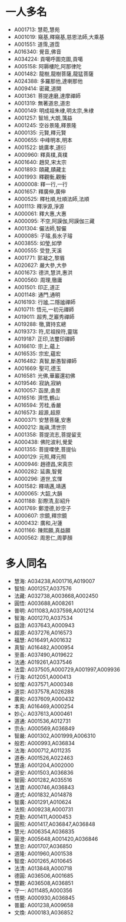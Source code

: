 # 一人多名

* A001713: 慧菀,慧苑
* A001019: 窺基,釋窺基,慈恩法師,大乘基
* A001551: 道霈,道霑
* A016340: 覺音,佛音
* A034224: 貢噶呼圖克圖,貢噶
* A005158: 阿耨樓陀,阿那律陀
* A001482: 龍樹,龍樹菩薩,龍猛菩薩
* A024388: 多羅那他,達喇那他
* A009414: 密藏,道開
* A001361: 菩提達磨,達摩禪師
* A001319: 無著道忠,道忠
* A000149: 明成祖朱棣,明太宗,朱棣
* A001257: 智旭,大朗,蕅益
* A001245: 空谷景隆,釋景隆
* A000135: 元賢,釋元賢
* A000655: 中峰明本,明本
* A001522: 姚廣孝,道衍
* A000960: 釋真樸,真樸
* A001640: 趙炅,宋太宗
* A001893: 頤藏,賾藏主
* A001993: 釋觀衡,觀衡
* A000008: 釋一行,一行
* A001657: 釋廣伸,廣伸
* A000525: 釋杜順,杜順法師,法順
* A001113: 釋淨源,淨源
* A000061: 釋大惠,大惠
* A000095: 不空,阿謨伽,阿謨伽三藏
* A001304: 儼法師,智儼
* A000085: 子璿,長水子璿
* A003855: 如瑩,如學
* A000555: 受登,天溪
* A001771: 郭凝之,黎眉
* A020627: 嚴大參,大參
* A001673: 德洪,慧洪,惠洪
* A000560: 周理,徹庸
* A001501: 印正,道正
* A001148: 通門,通明
* A016193: 行謐,二隱謐禪師
* A010711: 悟元,一初元禪師
* A019011: 超秀,芝巖秀禪師
* A019288: 徹,寶持玄總
* A019373: 符,尼祖揆符,靈瑞
* A019187: 正印,法璽印禪師
* A016610: 宗上,蘊上
* A016535: 宗宏,蘊宏
* A016482: 真智,斷愚智禪師
* A001669: 聖可,德玉
* A016581: 光佛,華巖還初佛
* A019546: 寂訥,寂納
* A010057: 函昰,圅昰
* A016516: 濟悟,鶴山
* A016594: 芳桂,香嚴
* A016573: 超源,超原
* A000371: 安慧菩薩,安惠
* A000212: 胤禛,清世宗
* A001358: 菩提流志,菩提留支
* A000438: 佛陀波利,覺愛
* A001355: 菩提㗚使,菩提仙
* A000129: 元照,釋元照
* A000946: 趙德昌,宋真宗
* A000282: 延壽,智覺
* A000296: 道世,玄惲
* A001582: 釋靖邁,靖邁
* A000065: 大韶,大韻
* A001188: 彭際清,彭紹升
* A001769: 鄭澄德,妙空子
* A000607: 宗鏡,釋宗鏡
* A000432: 廣和,卍蓮
* A001166: 陳熙願,真益願
* A000562: 周思仁,周夢顏

# 多人同名

* 慧海: A034238,A001716,A019007
* 智旭: A001257,A037576
* 法藏: A032738,A003668,A002450
* 圓悟: A003688,A008261
* 普明: A011083,A037598,A001214
* 智海: A001270,A037534
* 益證: A037643,A000943
* 超源: A037276,A016573
* 福慧: A016491,A001632
* 真智: A016482,A000954
* 至善: A037490,A019622
* 法通: A019261,A037546
* 法雲: A037505,A000729,A001997,A009936
* 行海: A012051,A000413
* 如惺: A037571,A000348
* 道崇: A037578,A026288
* 廣和: A037609,A000432
* 本真: A016469,A000254
* 妙心: A037613,A000461
* 道通: A001536,A012731
* 宗永: A000569,A036849
* 智嚴: A001302,A001999,A006310
* 般若: A000993,A036834
* 法海: A000712,A011235
* 道泰: A001526,A022463
* 慧遠: A001204,A002000
* 道安: A001503,A036836
* 智圓: A001282,A035516
* 法寶: A000746,A036843
* 遵式: A001832,A014878
* 智廣: A001291,A010624
* 法照: A009238,A000731
* 克勤: A001411,A000453
* 圓照: A001417,A036847,A036848
* 慧光: A006354,A036835
* 圓澄: A005648,A001420,A036846
* 慧忠: A001707,A036850
* 道隆: A001960,A001538
* 智度: A001265,A010645
* 法清: A013848,A000718
* 德圓: A036506,A001685
* 慧觀: A036508,A036851
* 守一: A011485,A000356
* 悟開: A000930,A036845
* 普巖: A001238,A009658
* 文煥: A000183,A036852
